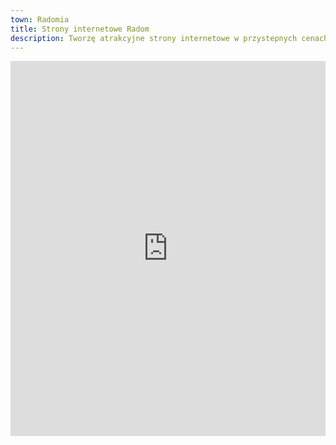 ```yaml
---
town: Radomia 
title: Strony internetowe Radom
description: Tworzę atrakcyjne strony internetowe w przystepnych cenach dla firm z Radomia. Zadzwoń do mnie +48 788 660 190
---
```


<iframe src="https://www.google.com/maps/embed?pb=!1m18!1m12!1m3!1d79626.94440604495!2d21.0715739684418!3d51.415143727605745!2m3!1f0!2f0!3f0!3m2!1i1024!2i768!4f13.1!3m3!1m2!1s0x4718592aa02cdbc7%3A0xe530d6c89ff4d21b!2sRadom!5e0!3m2!1spl!2spl!4v1682841966866!5m2!1spl!2spl" width="100%" height="600" style="border:0;" allowfullscreen="" loading="lazy" referrerpolicy="no-referrer-when-downgrade"></iframe>
